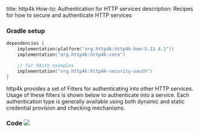 title: http4k How-to: Authentication for HTTP services
description: Recipes for how to secure and authenticate HTTP services

### Gradle setup

```kotlin
dependencies {
    implementation(platform("org.http4k:http4k-bom:5.13.4.1"))
    implementation("org.http4k:http4k-core")

    // for OAuth examples
    implementation("org.http4k:http4k-security-oauth")
}
```

http4k provides a set of Filters for authenticating into other HTTP services. Usage of these filters is shown below to authenticate into a service. Each authentication type is generally available using both dynamic and static credential provision and checking mechanisms.

### Code [<img class="octocat" src="/img/octocat-32.png"/>](https://github.com/http4k/http4k/blob/master/src/docs/guide/howto/secure_and_auth_http/example.kt)

<script src="https://gist-it.appspot.com/https://github.com/http4k/http4k/blob/master/src/docs/guide/howto/secure_and_auth_http/example.kt"></script>
